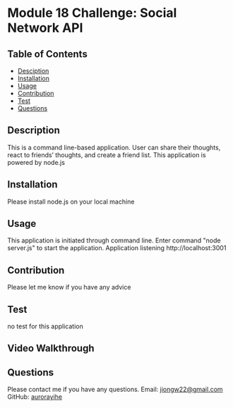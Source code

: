 
# Module 18 Challenge: Social Network API

## Table of Contents
* [Desciption](#description)
* [Installation](#installation)
* [Usage](#usage)
* [Contribution](#contribution)
* [Test](#test)
* [Questions](#questions)

## Description

This is a command line-based application. User can share their thoughts, react to friends’ thoughts, and create a friend list. This application is powered by node.js

## Installation

Please install node.js on your local machine

## Usage

This application is initiated through command line. Enter command "node server.js" to start the application. Application listening http://localhost:3001

## Contribution

Please let me know if you have any advice

## Test

no test for this application

## Video Walkthrough


## Questions

Please contact me if you have any questions.
Email: jiongw22@gmail.com
GitHub: [aurorayihe](http://github.com/aurorayihe)
